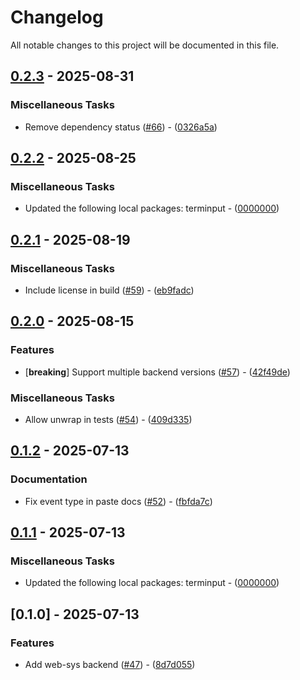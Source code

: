 # Changelog

All notable changes to this project will be documented in this file.

## [0.2.3](https://github.com/aschey/terminput/compare/terminput-web-sys-v0.2.2..terminput-web-sys-v0.2.3) - 2025-08-31

### Miscellaneous Tasks

- Remove dependency status ([#66](https://github.com/aschey/terminput/issues/66)) - ([0326a5a](https://github.com/aschey/terminput/commit/0326a5a0c0249a07ec226bfcbb007c00b43db489))

## [0.2.2](https://github.com/aschey/terminput/compare/terminput-web-sys-v0.2.1..terminput-web-sys-v0.2.2) - 2025-08-25

### Miscellaneous Tasks

- Updated the following local packages: terminput - ([0000000](https://github.com/aschey/terminput/commit/0000000))

## [0.2.1](https://github.com/aschey/terminput/compare/terminput-web-sys-v0.2.0..terminput-web-sys-v0.2.1) - 2025-08-19

### Miscellaneous Tasks

- Include license in build ([#59](https://github.com/aschey/terminput/issues/59)) - ([eb9fadc](https://github.com/aschey/terminput/commit/eb9fadc58bb9d8f1ddef2e1d44738257e9c519f0))

## [0.2.0](https://github.com/aschey/terminput/compare/terminput-web-sys-v0.1.2..terminput-web-sys-v0.2.0) - 2025-08-15

### Features

- [**breaking**] Support multiple backend versions ([#57](https://github.com/aschey/terminput/issues/57)) - ([42f49de](https://github.com/aschey/terminput/commit/42f49ded1cd86f91cbb9560c8036cea01a827ea9))

### Miscellaneous Tasks

- Allow unwrap in tests ([#54](https://github.com/aschey/terminput/issues/54)) - ([409d335](https://github.com/aschey/terminput/commit/409d335c51af05f6fa53b7ac6b748d3e60df28ad))

## [0.1.2](https://github.com/aschey/terminput/compare/terminput-web-sys-v0.1.1..terminput-web-sys-v0.1.2) - 2025-07-13

### Documentation

- Fix event type in paste docs ([#52](https://github.com/aschey/terminput/issues/52)) - ([fbfda7c](https://github.com/aschey/terminput/commit/fbfda7cd5e762dd28f9cc5de40be638f755f09c5))

## [0.1.1](https://github.com/aschey/terminput/compare/terminput-web-sys-v0.1.0..terminput-web-sys-v0.1.1) - 2025-07-13

### Miscellaneous Tasks

- Updated the following local packages: terminput - ([0000000](https://github.com/aschey/terminput/commit/0000000))

## [0.1.0] - 2025-07-13

### Features

- Add web-sys backend ([#47](https://github.com/aschey/terminput/issues/47)) - ([8d7d055](https://github.com/aschey/terminput/commit/8d7d055917424fecc5167b6d03cf6267c7d46830))

